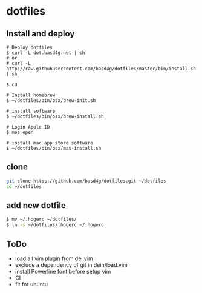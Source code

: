 # dotfiles

## Install and deploy

```
# Deploy dotfiles
$ curl -L dot.basd4g.net | sh
# or
# curl -L http://raw.githubusercontent.com/basd4g/dotfiles/master/bin/install.sh | sh

$ cd 

# Install homebrew
$ ~/dotfiles/bin/osx/brew-init.sh

# install software
$ ~/dotfiles/bin/osx/brew-install.sh

# Login Apple ID
$ mas open

# install mac app store software
$ ~/dotfiles/bin/osx/mas-install.sh
```

## clone

```sh
git clone https://github.com/basd4g/dotfiles.git ~/dotfiles
cd ~/dotfiles
```

## add new dotfile

```sh
$ mv ~/.hogerc ~/dotfiles/
$ ln -s ~/dotfiles/.hogerc ~/.hogerc
```

## ToDo

- load all vim plugin from dei.vim
- exclude a dependency of git in dein/load.vim
- install Powerline font before setup vim
- CI
- fit for ubuntu
